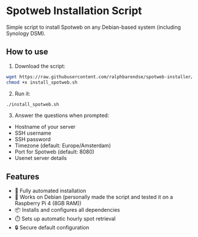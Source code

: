 # Spotweb Installation Script

Simple script to install Spotweb on any Debian-based system (including Synology DSM).

## How to use

1. Download the script:
```bash
wget https://raw.githubusercontent.com/ralphbarendse/spotweb-installer/main/install_spotweb.sh
chmod +x install_spotweb.sh
```

2. Run it:
```bash
./install_spotweb.sh
```

3. Answer the questions when prompted:
- Hostname of your server
- SSH username
- SSH password
- Timezone (default: Europe/Amsterdam)
- Port for Spotweb (default: 8080)
- Usenet server details

## Features

- 🚀 Fully automated installation
- 🔧 Works on Debian (personally made the script and tested it on a Raspberry Pi 4 (8GB RAM))
- 📦 Installs and configures all dependencies
- ⏱️ Sets up automatic hourly spot retrieval
- 🔒 Secure default configuration 
